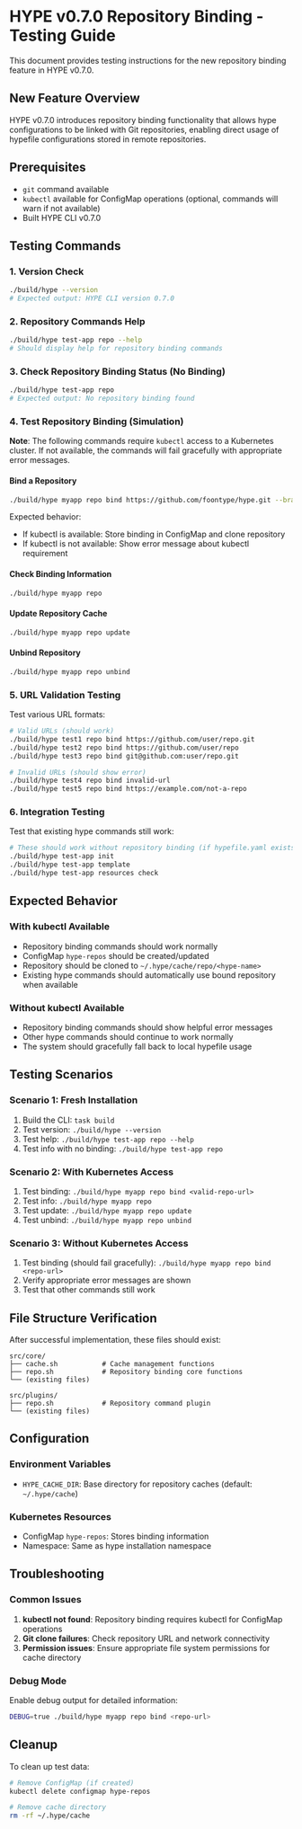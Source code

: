 # HYPE v0.7.0 Repository Binding - Testing Guide

This document provides testing instructions for the new repository binding feature in HYPE v0.7.0.

## New Feature Overview

HYPE v0.7.0 introduces repository binding functionality that allows hype configurations to be linked with Git repositories, enabling direct usage of hypefile configurations stored in remote repositories.

## Prerequisites

- `git` command available
- `kubectl` available for ConfigMap operations (optional, commands will warn if not available)
- Built HYPE CLI v0.7.0

## Testing Commands

### 1. Version Check
```bash
./build/hype --version
# Expected output: HYPE CLI version 0.7.0
```

### 2. Repository Commands Help
```bash
./build/hype test-app repo --help
# Should display help for repository binding commands
```

### 3. Check Repository Binding Status (No Binding)
```bash
./build/hype test-app repo
# Expected output: No repository binding found
```

### 4. Test Repository Binding (Simulation)

**Note**: The following commands require `kubectl` access to a Kubernetes cluster. If not available, the commands will fail gracefully with appropriate error messages.

#### Bind a Repository
```bash
./build/hype myapp repo bind https://github.com/foontype/hype.git --branch main --path prompts/nginx-example
```

Expected behavior:
- If kubectl is available: Store binding in ConfigMap and clone repository
- If kubectl is not available: Show error message about kubectl requirement

#### Check Binding Information
```bash
./build/hype myapp repo
```

#### Update Repository Cache
```bash
./build/hype myapp repo update
```

#### Unbind Repository
```bash
./build/hype myapp repo unbind
```

### 5. URL Validation Testing

Test various URL formats:

```bash
# Valid URLs (should work)
./build/hype test1 repo bind https://github.com/user/repo.git
./build/hype test2 repo bind https://github.com/user/repo
./build/hype test3 repo bind git@github.com:user/repo.git

# Invalid URLs (should show error)
./build/hype test4 repo bind invalid-url
./build/hype test5 repo bind https://example.com/not-a-repo
```

### 6. Integration Testing

Test that existing hype commands still work:

```bash
# These should work without repository binding (if hypefile.yaml exists)
./build/hype test-app init
./build/hype test-app template
./build/hype test-app resources check
```

## Expected Behavior

### With kubectl Available
- Repository binding commands should work normally
- ConfigMap `hype-repos` should be created/updated
- Repository should be cloned to `~/.hype/cache/repo/<hype-name>`
- Existing hype commands should automatically use bound repository when available

### Without kubectl Available
- Repository binding commands should show helpful error messages
- Other hype commands should continue to work normally
- The system should gracefully fall back to local hypefile usage

## Testing Scenarios

### Scenario 1: Fresh Installation
1. Build the CLI: `task build`
2. Test version: `./build/hype --version`
3. Test help: `./build/hype test-app repo --help`
4. Test info with no binding: `./build/hype test-app repo`

### Scenario 2: With Kubernetes Access
1. Test binding: `./build/hype myapp repo bind <valid-repo-url>`
2. Test info: `./build/hype myapp repo`
3. Test update: `./build/hype myapp repo update`
4. Test unbind: `./build/hype myapp repo unbind`

### Scenario 3: Without Kubernetes Access
1. Test binding (should fail gracefully): `./build/hype myapp repo bind <repo-url>`
2. Verify appropriate error messages are shown
3. Test that other commands still work

## File Structure Verification

After successful implementation, these files should exist:

```
src/core/
├── cache.sh           # Cache management functions
├── repo.sh            # Repository binding core functions
└── (existing files)

src/plugins/
├── repo.sh            # Repository command plugin
└── (existing files)
```

## Configuration

### Environment Variables
- `HYPE_CACHE_DIR`: Base directory for repository caches (default: `~/.hype/cache`)

### Kubernetes Resources
- ConfigMap `hype-repos`: Stores binding information
- Namespace: Same as hype installation namespace

## Troubleshooting

### Common Issues

1. **kubectl not found**: Repository binding requires kubectl for ConfigMap operations
2. **Git clone failures**: Check repository URL and network connectivity
3. **Permission issues**: Ensure appropriate file system permissions for cache directory

### Debug Mode

Enable debug output for detailed information:
```bash
DEBUG=true ./build/hype myapp repo bind <repo-url>
```

## Cleanup

To clean up test data:
```bash
# Remove ConfigMap (if created)
kubectl delete configmap hype-repos

# Remove cache directory
rm -rf ~/.hype/cache
```